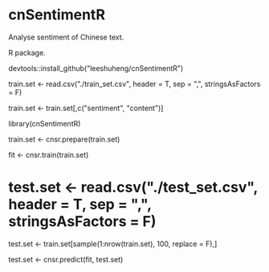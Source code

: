 # cnSentimentR
Analyse sentiment of Chinese text.

R package.

devtools::install_github("leeshuheng/cnSentimentR")

train.set <- read.csv("./train_set.csv", header = T, sep = ",", stringsAsFactors = F)

train.set <- train.set[,c("sentiment", "content")]

library(cnSentimentR)

train.set <- cnsr.prepare(train.set)

fit <- cnsr.train(train.set)

# test.set <- read.csv("./test_set.csv", header = T, sep = ",", stringsAsFactors = F)

test.set <- train.set[sample(1:nrow(train.set), 100, replace = F),]

test.set <- cnsr.predict(fit, test.set)
